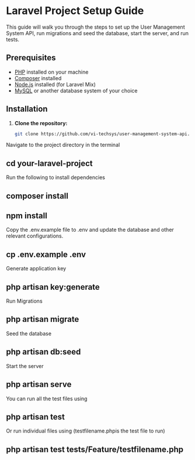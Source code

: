 # Laravel Project Setup Guide

This guide will walk you through the steps to set up the User Management System API, run migrations and seed the database, start the server, and run tests.

## Prerequisites

- [PHP](https://www.php.net/) installed on your machine
- [Composer](https://getcomposer.org/) installed
- [Node.js](https://nodejs.org/) installed (for Laravel Mix)
- [MySQL](https://www.mysql.com/) or another database system of your choice

## Installation

1. **Clone the repository:**

   ```bash
   git clone https://github.com/vi-techsys/user-management-system-api.git

Navigate to the project directory in the terminal
  ##  cd your-laravel-project

Run the following to install dependencies
  ##  composer install
  ##  npm install

Copy the .env.example file to .env and update the database and other relevant configurations.
  ##  cp .env.example .env

Generate application key
  ##  php artisan key:generate

Run Migrations
  ##  php artisan migrate

Seed the database
  ##  php artisan db:seed

Start the server
  ##  php artisan serve

You can run all the test files using
  ##  php artisan test

Or run individual files using (testfilename.phpis the test file to run)
   ## php artisan test tests/Feature/testfilename.php

